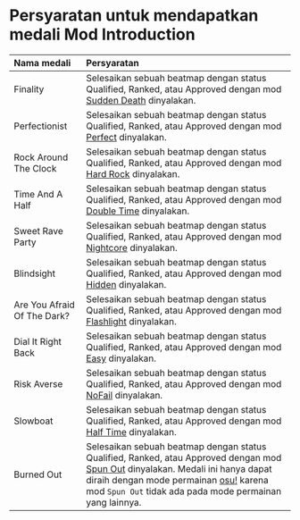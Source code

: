 # Persyaratan untuk mendapatkan medali Mod Introduction

| Nama medali | Persyaratan |
| :-- | :-- |
| Finality | Selesaikan sebuah beatmap dengan status Qualified, Ranked, atau Approved dengan mod [Sudden Death](/wiki/Game_modifier/Sudden_Death) dinyalakan. |
| Perfectionist | Selesaikan sebuah beatmap dengan status Qualified, Ranked, atau Approved dengan mod [Perfect](wiki/Game_modifier/Perfect) dinyalakan. |
| Rock Around The Clock | Selesaikan sebuah beatmap dengan status Qualified, Ranked, atau Approved dengan mod [Hard Rock](/wiki/Game_modifier/Hard_Rock) dinyalakan. |
| Time And A Half | Selesaikan sebuah beatmap dengan status Qualified, Ranked, atau Approved dengan mod [Double Time](/wiki/Game_modifier/Double_Time) dinyalakan. |
| Sweet Rave Party | Selesaikan sebuah beatmap dengan status Qualified, Ranked, atau Approved dengan mod [Nightcore](/wiki/Game_modifier/Nightcore) dinyalakan. |
| Blindsight | Selesaikan sebuah beatmap dengan status Qualified, Ranked, atau Approved dengan mod [Hidden](/wiki/Game_modifier/Hidden) dinyalakan. |
| Are You Afraid Of The Dark? | Selesaikan sebuah beatmap dengan status Qualified, Ranked, atau Approved dengan mod [Flashlight](/wiki/Game_modifier/Flashlight) dinyalakan. |
| Dial It Right Back | Selesaikan sebuah beatmap dengan status Qualified, Ranked, atau Approved dengan mod [Easy](/wiki/Game_modifier/Easy) dinyalakan. |
| Risk Averse | Selesaikan sebuah beatmap dengan status Qualified, Ranked, atau Approved dengan mod [NoFail](/wiki/Game_modifier/No_Fail) dinyalakan. |
| Slowboat | Selesaikan sebuah beatmap dengan status Qualified, Ranked, atau Approved dengan mod [Half Time](/wiki/Game_modifier/Half_Time) dinyalakan. |
| Burned Out | Selesaikan sebuah beatmap dengan status Qualified, Ranked, atau Approved dengan mod [Spun Out](/wiki/Game_modifier/Spun_Out) dinyalakan. Medali ini hanya dapat diraih dengan mode permainan [osu!](/wiki/Game_mode/osu!) karena mod `Spun Out` tidak ada pada mode permainan yang lainnya. |
